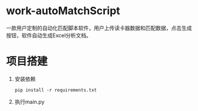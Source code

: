 # work-autoMatchScript
一款用户定制的自动化匹配脚本软件，用户上传读卡器数据和匹配数据，点击生成按钮，软件自动生成Excel分析文档。

# 项目搭建
1. 安装依赖
    ```
    pip install -r requirements.txt
    ```
2. 执行main.py

